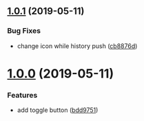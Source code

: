 ## [1.0.1](https://github.com/yezhi780625/apple-daily-extension/compare/v1.0.0...v1.0.1) (2019-05-11)


### Bug Fixes

* change icon while history push ([cb8876d](https://github.com/yezhi780625/apple-daily-extension/commit/cb8876d))



# [1.0.0](https://github.com/yezhi780625/apple-daily-extension/compare/bdd9751...v1.0.0) (2019-05-11)


### Features

* add toggle button ([bdd9751](https://github.com/yezhi780625/apple-daily-extension/commit/bdd9751))
